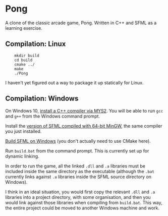 # Pong

A clone of the classic arcade game, Pong. Written in C++ and SFML as a learning exercise.

## Compilation: Linux

        mkdir build
        cd build
        cmake ../
        make
        ./Pong
        
I haven't yet figured out a way to package it up statically for Linux.

## Compilation: Windows

On Windows 10, [install a C++ compiler via MYS2](https://code.visualstudio.com/docs/cpp/config-mingw). You will be able to run `gcc` and `g++` from the Windows command prompt.

Install the [version of SFML compiled with 64-bit MinGW](https://www.sfml-dev.org/download/sfml/2.5.1/), 
the same compiler you just installed.

[Build SFML on Windows](https://www.sfml-dev.org/tutorials/2.5/compile-with-cmake.php) (you don't actually need to use CMake here).

Run `build.bat` from the command prompt. This is currently set up for dynamic linking.

In order to run the game, all the linked `.dll` and `.a` libraries must be included
inside the same directory as the executable (although the `.bat` currently links
against `.a` libraries inside the SFML source directory on Windows).

I think in an ideal situation, you would first copy the relevant `.dll` and `.a`
libraries into a project directory, with some organisation, and then you would
link against those libraries when compiling from `build.bat`. This way, the entire
project could be moved to another Windows machine and work.
